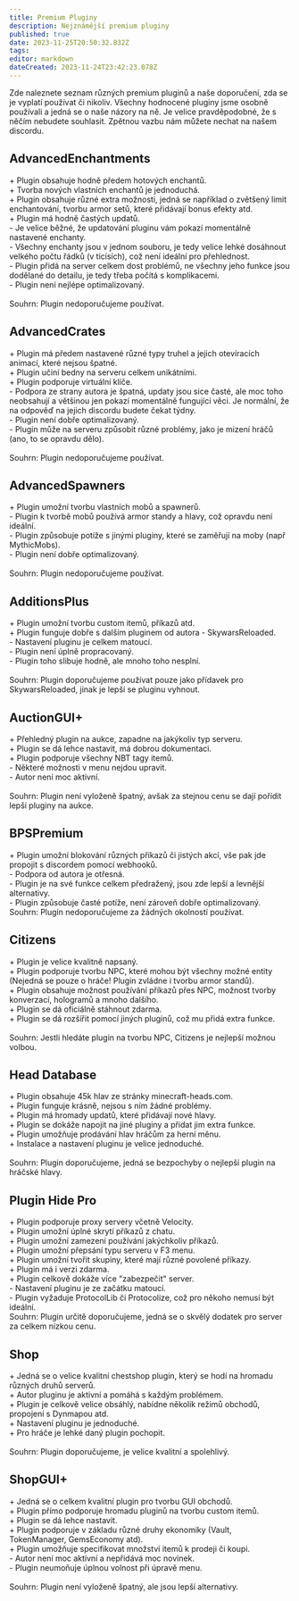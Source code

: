 ```yaml
---
title: Premium Pluginy
description: Nejznámější premium pluginy
published: true
date: 2023-11-25T20:50:32.832Z
tags: 
editor: markdown
dateCreated: 2023-11-24T23:42:23.078Z
---
```


Zde naleznete seznam různých premium pluginů a naše doporučení, zda se je vyplatí používat či nikoliv. Všechny hodnocené pluginy jsme osobně používali a jedná se o naše názory na ně. Je velice pravděpodobné, že s něčím nebudete souhlasit. Zpětnou vazbu nám můžete nechat na našem discordu.




<h2>AdvancedEnchantments</h2>
+ Plugin obsahuje hodně předem hotových enchantů.<br>
+ Tvorba nových vlastních enchantů je jednoduchá.<br>
+ Plugin obsahuje různé extra možnosti, jedná se například o zvětšený limit enchantování, tvorbu armor setů, které přidávají bonus efekty atd.<br>
+ Plugin má hodně častých updatů.<br>
- Je velice běžné, že updatování pluginu vám pokazí momentálně nastavené enchanty.<br>
- Všechny enchanty jsou v jednom souboru, je tedy velice lehké dosáhnout velkého počtu řádků (v ticísích), což není ideální pro přehlednost.<br>
- Plugin přidá na server celkem dost problémů, ne všechny jeho funkce jsou dodělané do detailu, je tedy třeba počítá s komplikacemi.<br>
- Plugin není nejlépe optimalizovaný.<br>
<br>
Souhrn: Plugin nedoporučujeme používat.
<h2>AdvancedCrates</h2>
+ Plugin má předem nastavené různé typy truhel a jejich otevíracích animací, které nejsou špatné.<br>
+ Plugin učiní bedny na serveru celkem unikátními.<br>
+ Plugin podporuje virtuální klíče.<br>
- Podpora ze strany autora je špatná, updaty jsou sice časté, ale moc toho neobsahují a většinou jen pokazí momentálně fungující věci. Je normální, že na odpověď na jejich discordu budete čekat týdny.<br>
- Plugin není dobře optimalizovaný.<br>
- Plugin může na serveru způsobit různé problémy, jako je mizení hráčů (ano, to se opravdu dělo).<br>
<br>
Souhrn: Plugin nedoporučujeme používat.
<h2>AdvancedSpawners</h2>
+ Plugin umožní tvorbu vlastních mobů a spawnerů.<br>
- Plugin k tvorbě mobů používá armor standy a hlavy, což opravdu není ideální.<br>
- Plugin způsobuje potíže s jinými pluginy, které se zaměřují na moby (např MythicMobs).<br>
- Plugin není dobře optimalizovaný.<br>
<br>
Souhrn: Plugin nedoporučujeme používat.
<h2>AdditionsPlus</h2>
+ Plugin umožní tvorbu custom itemů, příkazů atd.<br>
+ Plugin funguje dobře s dalším pluginem od autora - SkywarsReloaded.<br>
- Nastavení pluginu je celkem matoucí.<br>
- Plugin není úplně propracovaný.<br>
- Plugin toho slibuje hodně, ale mnoho toho nesplní.<br>
<br>
Souhrn: Plugin doporučujeme používat pouze jako přídavek pro SkywarsReloaded, jinak je lepší se pluginu vyhnout.
<h2>AuctionGUI+</h2>
+ Přehledný plugin na aukce, zapadne na jakýkoliv typ serveru.<br>
+ Plugin se dá lehce nastavit, má dobrou dokumentaci.<br>
+ Plugin podporuje všechny NBT tagy itemů.<br>
- Některé možnosti v menu nejdou upravit.<br>
- Autor není moc aktivní.<br>
<br>
Souhrn: Plugin není vyloženě špatný, avšak za stejnou cenu se dají pořídit lepší pluginy na aukce.
<h2>BPSPremium</h2>
+ Plugin umožní blokování různých příkazů či jistých akcí, vše pak jde propojit s discordem pomocí webhooků.<br>
- Podpora od autora je otřesná.<br>
- Plugin je na své funkce celkem předražený, jsou zde lepší a levnější alternativy.<br>
- Plugin způsobuje časté potíže, není zároveň dobře optimalizovaný.<br>
Souhrn: Plugin nedoporučujeme za žádných okolností používat.<br>
<h2>Citizens</h2>
+ Plugin je velice kvalitně napsaný.<br>
+ Plugin podporuje tvorbu NPC, které mohou být všechny možné entity (Nejedná se pouze o hráče! Plugin zvládne i tvorbu armor standů).<br>
+ Plugin obsahuje možnost používání příkazů přes NPC, možnost tvorby konverzací, hologramů a mnoho dalšího.<br>
+ Plugin se dá oficiálně stáhnout zdarma.<br>
+ Plugin se dá rozšířit pomocí jiných pluginů, což mu přidá extra funkce.<br>
<br>
Souhrn: Jestli hledáte plugin na tvorbu NPC, Citizens je nejlepší možnou volbou.<br>
<h2>Head Database</h2>
+ Plugin obsahuje 45k hlav ze stránky minecraft-heads.com.<br>
+ Plugin funguje krásně, nejsou s ním žádné problémy.<br>
+ Plugin má hromady updatů, které přidávají nové hlavy.<br>
+ Plugin se dokáže napojit na jiné pluginy a přidat jim extra funkce.<br>
+ Plugin umožňuje prodávání hlav hráčům za herní měnu.<br>
+ Instalace a nastavení pluginu je velice jednoduché.<br>
<br>
Souhrn: Plugin doporučujeme, jedná se bezpochyby o nejlepší plugin na hráčské hlavy.<br>
<h2>Plugin Hide Pro</h2>
+ Plugin podporuje proxy servery včetně Velocity.<br>
+ Plugin umožní úplné skrytí příkazů z chatu.<br>
+ Plugin umožní zamezení používání jakýchkoliv příkazů.<br>
+ Plugin umožní přepsání typu serveru v F3 menu.<br>
+ Plugin umožní tvořit skupiny, které mají různé povolené příkazy.<br>
+ Plugin má i verzi zdarma.<br>
+ Plugin celkově dokáže více "zabezpečit" server.<br>
- Nastavení pluginu je ze začátku matoucí.<br>
- Plugin vyžaduje ProtocolLib či Protocolize, což pro někoho nemusí být ideální.
<br>
Souhrn: Plugin určitě doporučujeme, jedná se o skvělý dodatek pro server za celkem nízkou cenu.<br>
<h2>Shop</h2>
+ Jedná se o velice kvalitní chestshop plugin, který se hodí na hromadu různých druhů serverů.<br>
+ Autor pluginu je aktivní a pomáhá s každým problémem.<br>
+ Plugin je celkově velice obsáhlý, nabídne několik režimů obchodů, propojení s Dynmapou atd.<br>
+ Nastavení pluginu je jednoduché.<br>
+ Pro hráče je lehké daný plugin pochopit.<br>
<br>
Souhrn: Plugin doporučujeme, je velice kvalitní a spolehlivý.<br>
<h2>ShopGUI+</h2>
+ Jedná se o celkem kvalitní plugin pro tvorbu GUI obchodů.<br>
+ Plugin přímo podporuje hromadu pluginů na tvorbu custom itemů.<br>
+ Plugin se dá lehce nastavit.<br>
+ Plugin podporuje v základu různé druhy ekonomiky (Vault, TokenManager, GemsEconomy atd).<br>
+ Plugin umožňuje specifikovat množství itemů k prodeji či koupi.<br>
- Autor není moc aktivní a nepřidává moc novinek.<br>
- Plugin neumoňuje úplnou volnost při úpravě menu.<br>
<br>
Souhrn: Plugin není vyloženě špatný, ale jsou lepší alternativy.<br>
